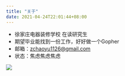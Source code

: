 ```yaml
---
title: "关于"
date: 2021-04-24T22:01:44+08:00
---
```


-  徐家庄电器装修学校 在读研究生
-  期望毕业能找到一份工作，好好做一个Gopher
-  邮箱：zchaoyu1126@gmail.com
-  状态：焦虑焦虑焦虑

![](https://s3.bmp.ovh/imgs/2022/02/0a069e12eb773a23.jpg)